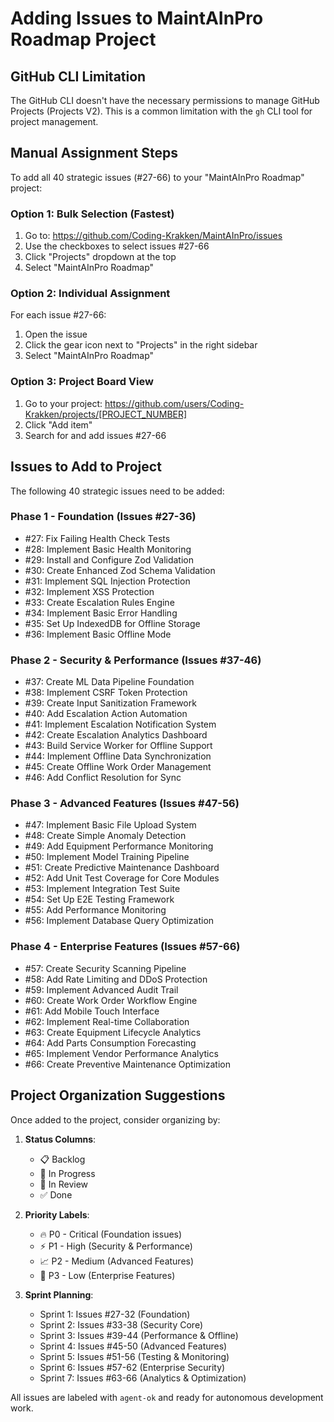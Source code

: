 # Adding Issues to MaintAInPro Roadmap Project

## GitHub CLI Limitation
The GitHub CLI doesn't have the necessary permissions to manage GitHub Projects (Projects V2). This is a common limitation with the `gh` CLI tool for project management.

## Manual Assignment Steps

To add all 40 strategic issues (#27-66) to your "MaintAInPro Roadmap" project:

### Option 1: Bulk Selection (Fastest)
1. Go to: https://github.com/Coding-Krakken/MaintAInPro/issues
2. Use the checkboxes to select issues #27-66
3. Click "Projects" dropdown at the top
4. Select "MaintAInPro Roadmap"

### Option 2: Individual Assignment
For each issue #27-66:
1. Open the issue
2. Click the gear icon next to "Projects" in the right sidebar
3. Select "MaintAInPro Roadmap"

### Option 3: Project Board View
1. Go to your project: https://github.com/users/Coding-Krakken/projects/[PROJECT_NUMBER]
2. Click "Add item"
3. Search for and add issues #27-66

## Issues to Add to Project

The following 40 strategic issues need to be added:

### Phase 1 - Foundation (Issues #27-36)
- #27: Fix Failing Health Check Tests
- #28: Implement Basic Health Monitoring
- #29: Install and Configure Zod Validation
- #30: Create Enhanced Zod Schema Validation
- #31: Implement SQL Injection Protection
- #32: Implement XSS Protection
- #33: Create Escalation Rules Engine
- #34: Implement Basic Error Handling
- #35: Set Up IndexedDB for Offline Storage
- #36: Implement Basic Offline Mode

### Phase 2 - Security & Performance (Issues #37-46)
- #37: Create ML Data Pipeline Foundation
- #38: Implement CSRF Token Protection
- #39: Create Input Sanitization Framework
- #40: Add Escalation Action Automation
- #41: Implement Escalation Notification System
- #42: Create Escalation Analytics Dashboard
- #43: Build Service Worker for Offline Support
- #44: Implement Offline Data Synchronization
- #45: Create Offline Work Order Management
- #46: Add Conflict Resolution for Sync

### Phase 3 - Advanced Features (Issues #47-56)
- #47: Implement Basic File Upload System
- #48: Create Simple Anomaly Detection
- #49: Add Equipment Performance Monitoring
- #50: Implement Model Training Pipeline
- #51: Create Predictive Maintenance Dashboard
- #52: Add Unit Test Coverage for Core Modules
- #53: Implement Integration Test Suite
- #54: Set Up E2E Testing Framework
- #55: Add Performance Monitoring
- #56: Implement Database Query Optimization

### Phase 4 - Enterprise Features (Issues #57-66)
- #57: Create Security Scanning Pipeline
- #58: Add Rate Limiting and DDoS Protection
- #59: Implement Advanced Audit Trail
- #60: Create Work Order Workflow Engine
- #61: Add Mobile Touch Interface
- #62: Implement Real-time Collaboration
- #63: Create Equipment Lifecycle Analytics
- #64: Add Parts Consumption Forecasting
- #65: Implement Vendor Performance Analytics
- #66: Create Preventive Maintenance Optimization

## Project Organization Suggestions

Once added to the project, consider organizing by:

1. **Status Columns**: 
   - 📋 Backlog
   - 🚧 In Progress  
   - 👀 In Review
   - ✅ Done

2. **Priority Labels**:
   - 🔥 P0 - Critical (Foundation issues)
   - ⚡ P1 - High (Security & Performance)
   - 📈 P2 - Medium (Advanced Features)
   - 🎯 P3 - Low (Enterprise Features)

3. **Sprint Planning**:
   - Sprint 1: Issues #27-32 (Foundation)
   - Sprint 2: Issues #33-38 (Security Core)
   - Sprint 3: Issues #39-44 (Performance & Offline)
   - Sprint 4: Issues #45-50 (Advanced Features)
   - Sprint 5: Issues #51-56 (Testing & Monitoring)
   - Sprint 6: Issues #57-62 (Enterprise Security)
   - Sprint 7: Issues #63-66 (Analytics & Optimization)

All issues are labeled with `agent-ok` and ready for autonomous development work.
